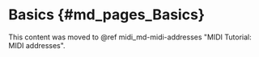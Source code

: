 # Basics {#md_pages_Basics}
This content was moved to @ref midi_md-midi-addresses "MIDI Tutorial: MIDI addresses".